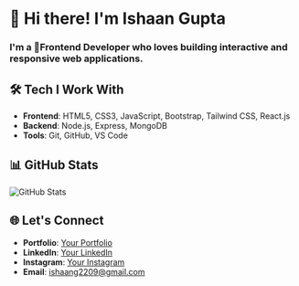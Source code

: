 # 👋 **Hi there! I'm Ishaan Gupta**

###  I'm a **🧡Frontend Developer** who loves building interactive and responsive web applications.

## 🛠 **Tech I Work With**
- **Frontend**: HTML5, CSS3, JavaScript, Bootstrap, Tailwind CSS, React.js
- **Backend**: Node.js, Express, MongoDB
- **Tools**: Git, GitHub, VS Code
  
## 📊 **GitHub Stats**

![GitHub Stats](https://github-readme-stats.vercel.app/api?username=YourUsername&show_icons=true&theme=default)


## 🌐 **Let's Connect**
- **Portfolio**: [Your Portfolio](https://your-portfolio.com)
- **LinkedIn**: [Your LinkedIn](https://www.linkedin.com/in/yourname)
- **Instagram**: [Your Instagram](https://your-instagram.com)
- **Email**: ishaang2209@gmail.com

